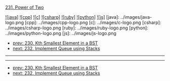 [231. Power of Two](https://leetcode.com/problems/power-of-two/)

[![java]](../java/231-power-of-two.md)
[![cpp]](../cpp/231-power-of-two.md)
[![c]](../c/231-power-of-two.md)
[![csharp]](../csharp/231-power-of-two.md)
[![ruby]](../ruby/231-power-of-two.md)
[![python]](../python/231-power-of-two.md)
[![js]](../js/231-power-of-two.md)
[java]: ../images/java-logo.png
[cpp]: ../images/cpp-logo.png
[c]: ../images/c-logo.png
[csharp]: ../images/csharp-logo.png
[ruby]: ../images/ruby-logo.png
[python]: ../images/python-logo.png
[js]: ../images/js-logo.png

- [prev: 230. Kth Smallest Element in a BST](230-kth-smallest-element-in-a-bst.md)
- [next: 232. Implement Queue using Stacks](232-implement-queue-using-stacks.md)

---



---

- [prev: 230. Kth Smallest Element in a BST](230-kth-smallest-element-in-a-bst.md)
- [next: 232. Implement Queue using Stacks](232-implement-queue-using-stacks.md)

